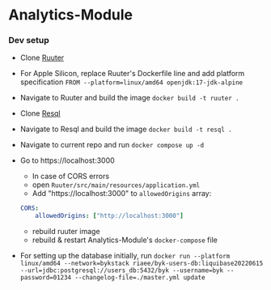 # Analytics-Module

### Dev setup

 * Clone [Ruuter](https://github.com/buerokratt/Ruuter)
 * For Apple Silicon, replace Ruuter's Dockerfile line and add platform specification `FROM --platform=linux/amd64 openjdk:17-jdk-alpine`
 * Navigate to Ruuter and build the image `docker build -t ruuter .`
 * Clone [Resql](https://github.com/buerokratt/Resql)
 * Navigate to Resql and build the image `docker build -t resql .`
  
 * Navigate to current repo and run `docker compose up -d`
 
 * Go to https://localhost:3000
    - In case of CORS errors
    - open `Ruuter/src/main/resources/application.yml`
    - Add "https://localhost:3000" to `allowedOrigins` array: 
    ```yml
    CORS:
        allowedOrigins: ["http://localhost:3000"]
    ```
    - rebuild ruuter image
    - rebuild & restart Analytics-Module's `docker-compose` file

 
 * For setting up the database initially, run 
 `docker run --platform linux/amd64 --network=bykstack riaee/byk-users-db:liquibase20220615 --url=jdbc:postgresql://users_db:5432/byk --username=byk --password=01234 --changelog-file=./master.yml update
`